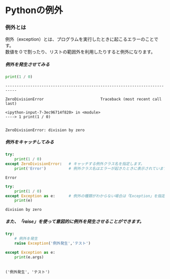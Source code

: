 # Pythonの例外
### 例外とは
例外（exception）とは、プログラムを実行したときに起こるエラーのことです。  
数値を０で割ったり、リストの範囲外を利用したりすると例外になります。  
##### 例外を発生させてみる


```python
print(1 / 0)
```


    ---------------------------------------------------------------------------

    ZeroDivisionError                         Traceback (most recent call last)

    <ipython-input-7-3ec96714f820> in <module>
    ----> 1 print(1 / 0)
    

    ZeroDivisionError: division by zero


##### 例外をキャッチしてみる


```python
try:
    print(1 / 0)
except ZeroDivisionError:   # キャッチする例外クラス名を指定します。
    print('Error')          # 例外クラス名はエラーが起きたときに表示されています。
```

    Error



```python
try:
    print(1 / 0)
except Exception as e:      # 例外の種類がわからない場合は「Exception」を指定します 
    print(e)
```

    division by zero


##### また、「raise」を使って意図的に例外を発生させることができます。


```python
try:
    # 例外を発生
    raise Exception('例外発生','テスト')

except Exception as e:
    print(e.args)
    
```

    ('例外発生', 'テスト')
